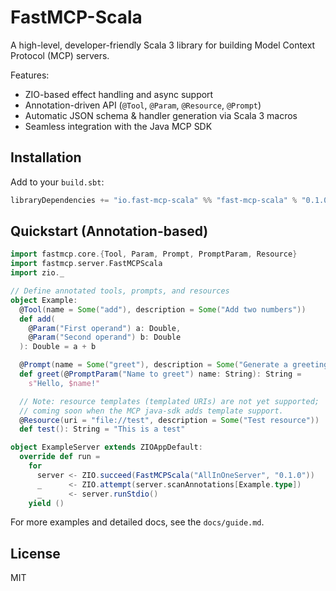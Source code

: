 # FastMCP-Scala

A high-level, developer-friendly Scala 3 library for building Model Context Protocol (MCP) servers.

Features:
- ZIO-based effect handling and async support
- Annotation-driven API (`@Tool`, `@Param`, `@Resource`, `@Prompt`)
- Automatic JSON schema & handler generation via Scala 3 macros
- Seamless integration with the Java MCP SDK

## Installation

Add to your `build.sbt`:

```scala
libraryDependencies += "io.fast-mcp-scala" %% "fast-mcp-scala" % "0.1.0-SNAPSHOT"
```

## Quickstart (Annotation-based)

```scala
import fastmcp.core.{Tool, Param, Prompt, PromptParam, Resource}
import fastmcp.server.FastMCPScala
import zio._

// Define annotated tools, prompts, and resources
object Example:
  @Tool(name = Some("add"), description = Some("Add two numbers"))
  def add(
    @Param("First operand") a: Double,
    @Param("Second operand") b: Double
  ): Double = a + b

  @Prompt(name = Some("greet"), description = Some("Generate a greeting message"))
  def greet(@PromptParam("Name to greet") name: String): String =
    s"Hello, $name!"

  // Note: resource templates (templated URIs) are not yet supported;
  // coming soon when the MCP java-sdk adds template support.
  @Resource(uri = "file://test", description = Some("Test resource"))
  def test(): String = "This is a test"

object ExampleServer extends ZIOAppDefault:
  override def run =
    for
      server <- ZIO.succeed(FastMCPScala("AllInOneServer", "0.1.0"))
      _      <- ZIO.attempt(server.scanAnnotations[Example.type])
      _      <- server.runStdio()
    yield ()
```

For more examples and detailed docs, see the `docs/guide.md`.

## License

MIT